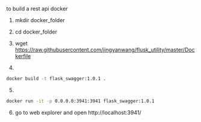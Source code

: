 to build a rest api docker

1. mkdir docker_folder

2. cd docker_folder

3. wget https://raw.githubusercontent.com/jingyanwang/flusk_utility/master/Dockerfile

4. 

```bash
docker build -t flask_swagger:1.0.1 .
```

5. 

```bash
docker run -it -p 0.0.0.0:3941:3941 flask_swagger:1.0.1
```

6. go to web explorer and open http://localhost:3941/
